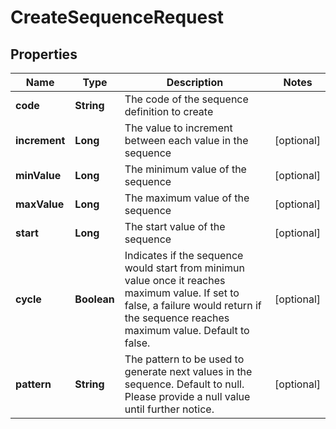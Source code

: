 

# CreateSequenceRequest


## Properties

Name | Type | Description | Notes
------------ | ------------- | ------------- | -------------
**code** | **String** | The code of the sequence definition to create | 
**increment** | **Long** | The value to increment between each value in the sequence |  [optional]
**minValue** | **Long** | The minimum value of the sequence |  [optional]
**maxValue** | **Long** | The maximum value of the sequence |  [optional]
**start** | **Long** | The start value of the sequence |  [optional]
**cycle** | **Boolean** | Indicates if the sequence would start from minimun value once it reaches maximum value. If set to false, a failure would return if the sequence reaches maximum value. Default to false. |  [optional]
**pattern** | **String** | The pattern to be used to generate next values in the sequence. Default to null. Please provide a null value until further notice. |  [optional]




